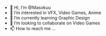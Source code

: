 - 👋 Hi, I’m @Masokuu
- 👀 I’m interested in VFX, Video Games, Anime
- 🌱 I’m currently learning Graphic Design
- 💞️ I’m looking to collaborate on Video Games
- 📫 How to reach me ...

<!---
Masokuu/Masokuu is a ✨ special ✨ repository because its `README.md` (this file) appears on your GitHub profile.
You can click the Preview link to take a look at your changes.
--->
